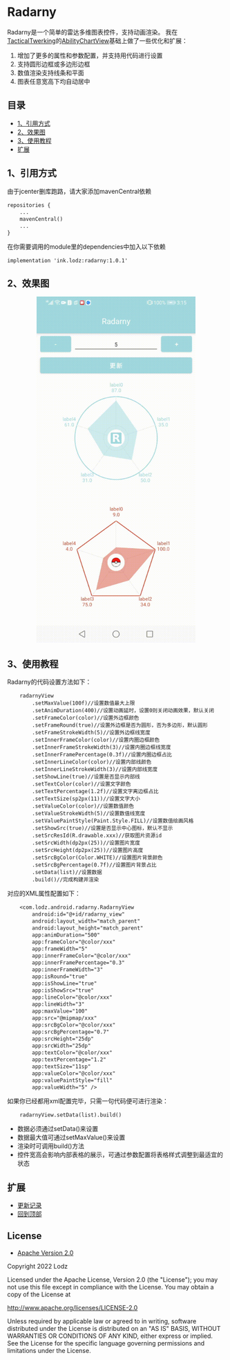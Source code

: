 # Radarny
Radarny是一个简单的雷达多维图表控件，支持动画渲染。 我在[TacticalTwerking](https://github.com/TacticalTwerking)的[AbilityChartView](https://github.com/TacticalTwerking/AbilityChartView)基础上做了一些优化和扩展：
1. 增加了更多的属性和参数配置，并支持用代码进行设置 
2. 支持圆形边框或多边形边框
3. 数值渲染支持线条和平面
4. 图表任意宽高下均自动居中

## 目录
- [1、引用方式](https://github.com/LZ9/Radarny#1引用方式)
- [2、效果图](https://github.com/LZ9/Radarny#2效果图)
- [3、使用教程](https://github.com/LZ9/Radarny#3使用教程)
- [扩展](https://github.com/LZ9/Radarny#扩展)

## 1、引用方式
由于jcenter删库跑路，请大家添加mavenCentral依赖
```
repositories {
    ...
    mavenCentral()
    ...
}
```
在你需要调用的module里的dependencies中加入以下依赖
```
implementation 'ink.lodz:radarny:1.0.1'
```

## 2、效果图
<div align="center">
    <img src="https://github.com/LZ9/Radarny/blob/master/img/SVID_20221108_151519_1.gif?raw=true" height="800"/>
</div>

## 3、使用教程
Radarny的代码设置方法如下：
```
    radarnyView
        .setMaxValue(100f)//设置数值最大上限
        .setAnimDuration(400)//设置动画延时，设置0则关闭动画效果，默认关闭
        .setFrameColor(color)//设置外边框颜色
        .setFrameRound(true)//设置外边框是否为圆形，否为多边形，默认圆形
        .setFrameStrokeWidth(5)//设置外边框线宽度
        .setInnerFrameColor(color)//设置内圈边框颜色
        .setInnerFrameStrokeWidth(3)//设置内圈边框线宽度
        .setInnerFramePercentage(0.3f)//设置内圈边框占比
        .setInnerLineColor(color)//设置内部线颜色
        .setInnerLineStrokeWidth(3)//设置内部线宽度
        .setShowLine(true)//设置是否显示内部线
        .setTextColor(color)//设置文字颜色
        .setTextPercentage(1.2f)//设置文字离边框占比
        .setTextSize(sp2px(11))//设置文字大小
        .setValueColor(color)//设置数值颜色
        .setValueStrokeWidth(5)//设置数值线宽度
        .setValuePaintStyle(Paint.Style.FILL)//设置数值绘画风格
        .setShowSrc(true)//设置是否显示中心图标，默认不显示
        .setSrcResId(R.drawable.xxx)//获取图片资源id
        .setSrcWidth(dp2px(25))//设置图片宽度
        .setSrcHeight(dp2px(25))//设置图片高度
        .setSrcBgColor(Color.WHITE)//设置图片背景颜色
        .setSrcBgPercentage(0.7f)//设置图片背景占比
        .setData(list)//设置数据
        .build()//完成构建并渲染
```
对应的XML属性配置如下：
```
    <com.lodz.android.radarny.RadarnyView
        android:id="@+id/radarny_view"
        android:layout_width="match_parent"
        android:layout_height="match_parent"
        app:animDuration="500"
        app:frameColor="@color/xxx"
        app:frameWidth="5"
        app:innerFrameColor="@color/xxx"
        app:innerFramePercentage="0.3"
        app:innerFrameWidth="3"
        app:isRound="true"
        app:isShowLine="true"
        app:isShowSrc="true"
        app:lineColor="@color/xxx"
        app:lineWidth="3"
        app:maxValue="100"
        app:src="@mipmap/xxx"
        app:srcBgColor="@color/xxx"
        app:srcBgPercentage="0.7"
        app:srcHeight="25dp"
        app:srcWidth="25dp"
        app:textColor="@color/xxx"
        app:textPercentage="1.2"
        app:textSize="11sp"
        app:valueColor="@color/xxx"
        app:valuePaintStyle="fill"
        app:valueWidth="5" />
```
如果你已经都用xml配置完毕，只需一句代码便可进行渲染：
```
    radarnyView.setData(list).build()
```
- 数据必须通过setData()来设置
- 数据最大值可通过setMaxValue()来设置
- 渲染时可调用build()方法
- 控件宽高会影响内部表格的展示，可通过参数配置将表格样式调整到最适宜的状态

## 扩展

- [更新记录](https://github.com/LZ9/Radarny/blob/master/radarny/readme_update.md)
- [回到顶部](https://github.com/LZ9/Radarny#radarny)

## License
- [Apache Version 2.0](http://www.apache.org/licenses/LICENSE-2.0.html)

Copyright 2022 Lodz

Licensed under the Apache License, Version 2.0 (the "License");
you may not use this file except in compliance with the License.
You may obtain a copy of the License at

<http://www.apache.org/licenses/LICENSE-2.0>

Unless required by applicable law or agreed to in writing, software
distributed under the License is distributed on an "AS IS" BASIS,
WITHOUT WARRANTIES OR CONDITIONS OF ANY KIND, either express or implied.
See the License for the specific language governing permissions and
limitations under the License.
